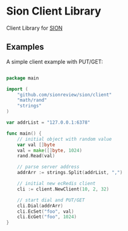 # Sion Client Library

Client Library for [SION](https://github.com/sionreview/sion)


## Examples
A simple client example with PUT/GET:
```go

package main

import (
	"github.com/sionreview/sion/client"
	"math/rand"
	"strings"
)

var addrList = "127.0.0.1:6378"

func main() {
	// initial object with random value
	var val []byte
	val = make([]byte, 1024)
	rand.Read(val)

	// parse server address
	addrArr := strings.Split(addrList, ",")

	// initial new ecRedis client
	cli := client.NewClient(10, 2, 32)

	// start dial and PUT/GET
	cli.Dial(addrArr)
	cli.EcSet("foo", val)
	cli.EcGet("foo", 1024)
}
```
